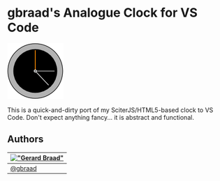 gbraad's Analogue Clock for VS Code
===================================

![clock](./img/icon.png)

This is a quick-and-dirty port of my SciterJS/HTML5-based clock to VS Code.
Don't expect anything fancy... it is abstract and functional.


Authors
-------

| [!["Gerard Braad"](https://gravatar.com/avatar/e466994eea3c2a1672564e45aca844d0.png?s=60)](https://gbraad.nl "Gerard Braad <me@gbraad.nl>") |
|---|
| [@gbraad](https://gbraad.nl/social)  |
